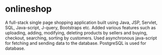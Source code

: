 # onlineshop
A full-stack single page shopping application built using Java, JSP, Servlet, SQL, Java-script, J-query, Bootstraps etc. 
Added various features such as uploading, adding, modifying, deleting products by sellers and buying, checkout, searching, sorting by customers.
Used asynchronous java-script for fetching and sending data to the database.
PostgreSQL is used for database.
